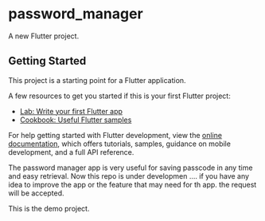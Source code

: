 # password_manager

A new Flutter project.

## Getting Started

This project is a starting point for a Flutter application.

A few resources to get you started if this is your first Flutter project:

- [Lab: Write your first Flutter app](https://docs.flutter.dev/get-started/codelab)
- [Cookbook: Useful Flutter samples](https://docs.flutter.dev/cookbook)

For help getting started with Flutter development, view the
[online documentation](https://docs.flutter.dev/), which offers tutorials,
samples, guidance on mobile development, and a full API reference.

The password manager app is very useful for saving passcode in any time and easy retrieval.
Now this repo  is under developmen .... if you have any idea to improve the app or the feature that may need for th app. the request will be accepted.

This is the demo project.
